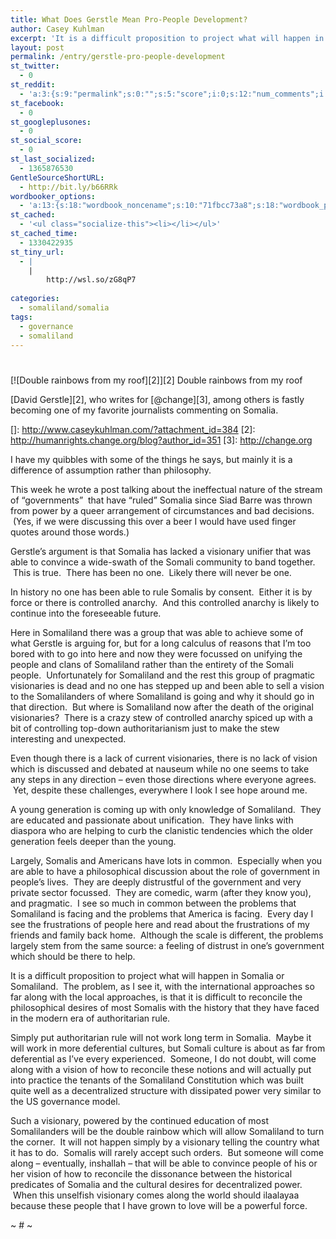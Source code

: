 ```yaml
---
title: What Does Gerstle Mean Pro-People Development?
author: Casey Kuhlman
excerpt: 'It is a difficult proposition to project what will happen in Somalia or Somaliland.  The problem, as I see it, with the international approaches so far along with the local approaches, is that it is difficult to reconcile the philosophical desires of most Somalis with the history that they have faced in the modern era of authoritarian rule.  But someone will come along - eventually, inshallah - that will be able to convince people of his or her vision of how to reconcile the dissonance between the historical predicates of Somalia and the cultural desires for decentralized power.  When this unselfish visionary comes along the world should ilaalayaa because these people that I have grown to love will be a powerful force.'
layout: post
permalink: /entry/gerstle-pro-people-development
st_twitter:
  - 0
st_reddit:
  - 'a:3:{s:9:"permalink";s:0:"";s:5:"score";i:0;s:12:"num_comments";i:0;}'
st_facebook:
  - 0
st_googleplusones:
  - 0
st_social_score:
  - 0
st_last_socialized:
  - 1365876530
GentleSourceShortURL:
  - http://bit.ly/b66RRk
wordbooker_options:
  - 'a:13:{s:18:"wordbook_noncename";s:10:"71fbcc73a8";s:18:"wordbook_page_post";s:4:"-100";s:18:"wordbook_orandpage";s:1:"2";s:23:"wordbook_default_author";s:1:"1";s:23:"wordbook_extract_length";s:3:"256";s:19:"wordbook_actionlink";s:3:"300";s:26:"wordbooker_publish_default";s:2:"on";s:27:"wordbooker_publish_override";s:2:"on";s:19:"wordbook_thumb_only";s:2:"on";s:20:"wordbook_use_excerpt";s:2:"on";s:18:"wordbook_attribute";s:29:"New on blog: %title% - %link%";s:29:"wordbooker_status_update_text";s:35:": New blog post :  %title% - %link%";s:20:"wordbook_comment_get";s:2:"on";}'
st_cached:
  - '<ul class="socialize-this"><li></li></ul>'
st_cached_time:
  - 1330422935
st_tiny_url:
  - |
    |
        http://wsl.so/zG8qP7
        
categories:
  - somaliland/somalia
tags:
  - governance
  - somaliland
---
```

# 

[![Double rainbows from my roof][2]][2]
Double rainbows from my roof

[David Gerstle][2], who writes for [@change][3], among others is fastly becoming one of my favorite journalists commenting on Somalia.

 []: http://www.caseykuhlman.com/?attachment_id=384
 [2]: http://humanrights.change.org/blog?author_id=351
 [3]: http://change.org

I have my quibbles with some of the things he says, but mainly it is a difference of assumption rather than philosophy.

This week he wrote a post talking about the ineffectual nature of the stream of “governments”  that have “ruled” Somalia since Siad Barre was thrown from power by a queer arrangement of circumstances and bad decisions.  (Yes, if we were discussing this over a beer I would have used finger quotes around those words.)

Gerstle’s argument is that Somalia has lacked a visionary unifier that was able to convince a wide-swath of the Somali community to band together.  This is true.  There has been no one.  Likely there will never be one.

In history no one has been able to rule Somalis by consent.  Either it is by force or there is controlled anarchy.  And this controlled anarchy is likely to continue into the foreseeable future.

Here in Somaliland there was a group that was able to achieve some of what Gerstle is arguing for, but for a long calculus of reasons that I’m too bored with to go into here and now they were focussed on unifying the people and clans of Somaliland rather than the entirety of the Somali people.  Unfortunately for Somaliland and the rest this group of pragmatic visionaries is dead and no one has stepped up and been able to sell a vision to the Somalilanders of where Somaliland is going and why it should go in that direction.  But where is Somaliland now after the death of the original visionaries?  There is a crazy stew of controlled anarchy spiced up with a bit of controlling top-down authoritarianism just to make the stew interesting and unexpected.

Even though there is a lack of current visionaries, there is no lack of vision which is discussed and debated at nauseum while no one seems to take any steps in any direction – even those directions where everyone agrees.  Yet, despite these challenges, everywhere I look I see hope around me.

A young generation is coming up with only knowledge of Somaliland.  They are educated and passionate about unification.  They have links with diaspora who are helping to curb the clanistic tendencies which the older generation feels deeper than the young.

Largely, Somalis and Americans have lots in common.  Especially when you are able to have a philosophical discussion about the role of government in people’s lives.  They are deeply distrustful of the government and very private sector focussed.  They are comedic, warm (after they know you), and pragmatic.  I see so much in common between the problems that Somaliland is facing and the problems that America is facing.  Every day I see the frustrations of people here and read about the frustrations of my friends and family back home.  Although the scale is different, the problems largely stem from the same source: a feeling of distrust in one’s government which should be there to help.

It is a difficult proposition to project what will happen in Somalia or Somaliland.  The problem, as I see it, with the international approaches so far along with the local approaches, is that it is difficult to reconcile the philosophical desires of most Somalis with the history that they have faced in the modern era of authoritarian rule.

Simply put authoritarian rule will not work long term in Somalia.  Maybe it will work in more deferential cultures, but Somali culture is about as far from deferential as I’ve every experienced.  Someone, I do not doubt, will come along with a vision of how to reconcile these notions and will actually put into practice the tenants of the Somaliland Constitution which was built quite well as a decentralized structure with dissipated power very similar to the US governance model.

Such a visionary, powered by the continued education of most Somalilanders will be the double rainbow which will allow Somaliland to turn the corner.  It will not happen simply by a visionary telling the country what it has to do.  Somalis will rarely accept such orders.  But someone will come along – eventually, inshallah – that will be able to convince people of his or her vision of how to reconcile the dissonance between the historical predicates of Somalia and the cultural desires for decentralized power.  When this unselfish visionary comes along the world should ilaalayaa because these people that I have grown to love will be a powerful force.

~ # ~